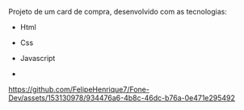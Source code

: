 Projeto de um card de compra, desenvolvido com as tecnologias:
- Html
- Css
- Javascript

- 

https://github.com/FelipeHenrique7/Fone-Dev/assets/153130978/934476a6-4b8c-46dc-b76a-0e471e295492

